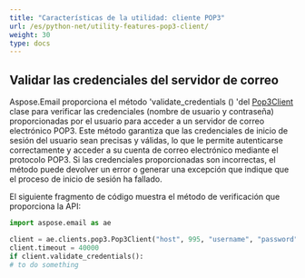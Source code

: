 ```yaml
---
title: "Características de la utilidad: cliente POP3"
url: /es/python-net/utility-features-pop3-client/
weight: 30
type: docs
---
```


## **Validar las credenciales del servidor de correo**

Aspose.Email proporciona el método 'validate_credentials () 'del [Pop3Client](https://reference.aspose.com/email/python-net/aspose.email.clients.pop3/pop3client/#pop3client-class) clase para verificar las credenciales (nombre de usuario y contraseña) proporcionadas por el usuario para acceder a un servidor de correo electrónico POP3. Este método garantiza que las credenciales de inicio de sesión del usuario sean precisas y válidas, lo que le permite autenticarse correctamente y acceder a su cuenta de correo electrónico mediante el protocolo POP3. Si las credenciales proporcionadas son incorrectas, el método puede devolver un error o generar una excepción que indique que el proceso de inicio de sesión ha fallado.

El siguiente fragmento de código muestra el método de verificación que proporciona la API:

```py
import aspose.email as ae

client = ae.clients.pop3.Pop3Client("host", 995, "username", "password", ae.clients.SecurityOptions.AUTO)
client.timeout = 40000
if client.validate_credentials():
# to do something
```